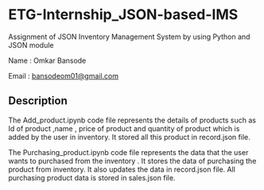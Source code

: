 # ETG-Internship_JSON-based-IMS
Assignment of JSON Inventory Management System by using Python and JSON module

Name : Omkar Bansode 

Email : bansodeom01@gmail.com

## Description 
The Add_product.ipynb code file represents the details of products such as Id of product ,name , price of product and quantity of product 
which is added by the user in inventory.
It stored all this product in record.json file.

The Purchasing_product.ipynb code file represents the data that the user wants to purchased from the inventory .
It stores the data of purchasing the product from inventory.
It also updates the data in record.json file.
All purchasing product data is stored in sales.json file.


